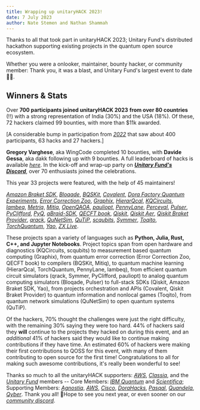 ```yaml
---
title: Wrapping up unitaryHACK 2023!
date: 7 July 2023
author: Nate Stemen and Nathan Shammah
---
```


Thanks to all that took part in unitaryHACK 2023; Unitary Fund's
distributed hackathon supporting existing projects in the quantum open
source ecosystem.

Whether you were a onlooker, maintainer, bounty hacker, or community
member: Thank you, it was a blast, and Unitary Fund's largest event to
date 💛🌴.

## Winners & Stats

Over **700 participants joined unitaryHACK 2023** **from over 80
countries** (!!) with a strong representation of India (30%) and the USA
(18%). Of these, 72 hackers claimed 99 bounties, with more than \$11k
awarded.

\[A considerable bump in participation from
[_2022_](https://2022.unitaryhack.dev/) that saw about 400 participants,
63 hacks and 27 hackers.\]

**Gregory Varghese**, aka WingCode completed 10 bounties, with **Davide
Gessa**, aka dakk following up with 9 bounties. A full leaderboard of
hacks is available [_here_](https://unitaryhack.dev/leaderboard/). In
the kick-off and wrap-up party on [**_Unitary Fund's
Discord_**](http://discord.unitary.fund/), over 70 enthusiasts joined
the celebrations.

This year 33 projects were featured, with the help of 45 maintainers!

[_Amazon Braket
SDK_](https://unitaryhack.dev/projects/amazon-braket-sdk/),
[_Bloqade_](https://unitaryhack.dev/projects/bloqade/),
[_BQSKit_](https://unitaryhack.dev/projects/bqskit/),
[_Covalent_](https://unitaryhack.dev/projects/covalent/), [_Dora Factory Quantum Experiments_](https://unitaryhack.dev/projects/dora-factory-quantum-experiments/),
[_Error Correction Zoo_](https://unitaryhack.dev/projects/error-correction-zoo/),
[_Graphix_](https://unitaryhack.dev/projects/graphix/),
[_HierarQcal_](https://unitaryhack.dev/projects/hierarqcal/),
[_KQCircuits_](https://unitaryhack.dev/projects/kqcircuits/),
[_lambeq_](https://unitaryhack.dev/projects/lambeq/),
[_Metriq_](https://unitaryhack.dev/projects/metriq/),
[_Mitiq_](https://unitaryhack.dev/projects/mitiq/),
[_OpenQAOA_](https://unitaryhack.dev/projects/openqaoa/),
[_pauliopt_](https://unitaryhack.dev/projects/pauliopt/),
[_PennyLane_](https://unitaryhack.dev/projects/pennylane/),
[_Perceval_](https://unitaryhack.dev/projects/perceval/),
[_Pulser_](https://unitaryhack.dev/projects/pulser/),
[_PyClifford_](https://unitaryhack.dev/projects/pyclifford/),
[_PyQ_](https://unitaryhack.dev/projects/pyq/),
[_qBraid-SDK_](https://unitaryhack.dev/projects/qbraid-sdk/), [_QECFT
book_](https://unitaryhack.dev/projects/qecft-book/),
[_Qiskit_](https://unitaryhack.dev/projects/qiskit/), [_Qiskit
Aer_](https://unitaryhack.dev/projects/qiskit-aer/), [_Qiskit Braket
Provider_](https://unitaryhack.dev/projects/qiskit-braket-provider/),
[_qrack_](https://unitaryhack.dev/projects/qrack/),
[_QuNetSim_](https://unitaryhack.dev/projects/qunetsim/),
[_QuTiP_](https://unitaryhack.dev/projects/qutip/),
[_scqubits_](https://unitaryhack.dev/projects/scqubits/),
[_Symmer_](https://unitaryhack.dev/projects/symmer/),
[_Toqito_](https://unitaryhack.dev/projects/toqito/),
[_TorchQuantum_](https://unitaryhack.dev/projects/torchquantum/),
[_Yao_](https://unitaryhack.dev/projects/yao/), [_ZX
Live_](https://unitaryhack.dev/projects/zx-live/).

These projects span a variety of languages such as **Python, Julia, Rust, C++, and Jupyter Notebooks**.
Project topics span from open hardware and diagnostics (KQCircuits, scqubits) to measurement based quantum computing (Graphix), from quantum error correction (Error Correction Zoo, QECFT book) to compilers (BQSKit, Mitiq), to quantum machine learning (HierarQcal, TorchQuantum, PennyLane, lambeq), from efficient quantum circuit simulators (qrack, Symmer, PyClifford, pauliopt) to analog quantum computing simulators (Bloqade, Pulser) to full-stack SDKs (Qiskit, Amazon Braket SDK, Yao), from projects orchestration and APIs (Covalent, Qiskit Braket Provider) to quantum information and nonlocal games (Toqito), from quantum network simulations (QuNetSim) to open quantum systems (QuTiP).

Of the hackers, 70% thought the challenges were just the right difficulty, with the remaining 30% saying they were too hard.
44% of hackers said they **will** continue to the projects they hacked on during this event, and an _additional_ 41% of hackers said they would like to continue making contributions if they have time.
An estimated 60% of hackers were making their first contributions to QOSS for this event, with many of them contributing to open source for the first time!
Congratulations to all for making such awesome contributions, it's really been wonderful to see!

Thanks so much to all the unitaryHACK supporters:
[_AWS_](https://aws.amazon.com/braket/),
[_Classiq_](https://www.classiq.io/), and the [_Unitary
Fund_](https://unitary.fund/) members -- Core Members: [_IBM
Quantum_](https://www.ibm.com/quantum) and
[_Scientifica_](https://www.scientifica.vc/); Supporting Members:
[_Agnostiq_](https://agnostiq.ai/),
[_AWS_](https://aws.amazon.com/braket/),
[_Cisco_](https://www.cisco.com/), [_DoraHacks_](https://dorahacks.io/),
[_Pasqal_](https://www.pasqal.com/),
[_Quandela_](https://www.quandela.com/),
[_Qyber_](https://www.qyber.ai/). Thank you all! 🙏Hope to see you next
year, or even sooner on our [_community
discord_](http://discord.unitary.fund).

